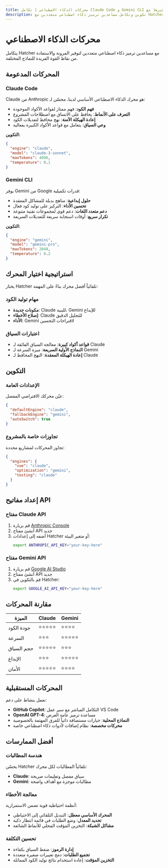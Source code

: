 ```yaml
---
title: محركات الذكاء الاصطناعي | تكامل Claude Code و Gemini CLI وغيرها مع Hatcher
description: تكوين وتكامل مساعدين ترميز ذكاء اصطناعي متعددين مع Hatcher IDE. دعم Claude Code و Gemini CLI ومحركات ذكاء اصطناعي أخرى لسير عمل تطوير مرن وقوي.
---
```


# محركات الذكاء الاصطناعي

يتكامل Hatcher مع مساعدين ترميز ذكاء اصطناعي متعددين لتوفير المرونة والاستفادة من نقاط القوة الفريدة للنماذج المختلفة.

## المحركات المدعومة

### Claude Code

Claude من Anthropic هو محرك الذكاء الاصطناعي الأساسي لدينا، محسّن لـ:

- **فهم الكود**: فهم ممتاز لقواعد الأكواد الموجودة
- **التعرف على الأنماط**: يحافظ على الاتساق مع اصطلاحات المشروع
- **إعادة الهيكلة الآمنة**: نهج محافظ لتعديلات الكود
- **وعي السياق**: يتعامل مع قواعد الأكواد الكبيرة بفعالية

**التكوين:**

```json
{
  "engine": "claude",
  "model": "claude-3-sonnet",
  "maxTokens": 4096,
  "temperature": 0.1
}
```

### Gemini CLI

يوفر Gemini من Google قدرات تكميلية:

- **حلول إبداعية**: مناهج بديلة للمشاكل المعقدة
- **تحسين الأداء**: التركيز على توليد كود فعال
- **دعم متعدد اللغات**: دعم قوي لمجموعات تقنية متنوعة
- **تكرار سريع**: أوقات استجابة سريعة للتعديلات السريعة

**التكوين:**

```json
{
  "engine": "gemini",
  "model": "gemini-pro",
  "maxTokens": 2048,
  "temperature": 0.2
}
```

## استراتيجية اختيار المحرك

يختار Hatcher تلقائياً أفضل محرك بناءً على المهمة:

### مهام توليد الكود

- **مكونات جديدة**: Claude للبنية، Gemini للإبداع
- **إصلاح الأخطاء**: Claude للتحليل الدقيق
- **الأداء**: Gemini لاقتراحات التحسين

### اعتبارات السياق

- **قواعد أكواد كبيرة**: معالجة السياق الفائقة لـ Claude
- **النماذج الأولية السريعة**: ميزة السرعة لـ Gemini
- **إعادة الهيكلة المعقدة**: النهج المحافظ لـ Claude

## التكوين

### الإعدادات العامة

عيّن محركك الافتراضي المفضل:

```json
{
  "defaultEngine": "claude",
  "fallbackEngine": "gemini",
  "autoSwitch": true
}
```

### تجاوزات خاصة بالمشروع

تجاوز المحركات لمشاريع محددة:

```json
{
  "engines": {
    "vue": "claude",
    "optimization": "gemini",
    "testing": "claude"
  }
}
```

## إعداد مفاتيح API

### مفتاح Claude API

1. قم بزيارة [Anthropic Console](https://console.anthropic.com)
2. أنشئ مفتاح API جديد
3. أضفه إلى إعدادات Hatcher أو متغير البيئة:
   ```bash
   export ANTHROPIC_API_KEY="your-key-here"
   ```

### مفتاح Gemini API

1. قم بزيارة [Google AI Studio](https://aistudio.google.com)
2. أنشئ مفتاح API جديد
3. قم بالتكوين في Hatcher:
   ```bash
   export GOOGLE_AI_API_KEY="your-key-here"
   ```

## مقارنة المحركات

| الميزة      | Claude     | Gemini     |
| ------------ | ---------- | ---------- |
| جودة الكود | ⭐⭐⭐⭐⭐ | ⭐⭐⭐⭐   |
| السرعة        | ⭐⭐⭐     | ⭐⭐⭐⭐⭐ |
| حجم السياق | ⭐⭐⭐⭐⭐ | ⭐⭐⭐     |
| الإبداع   | ⭐⭐⭐     | ⭐⭐⭐⭐⭐ |
| الأمان       | ⭐⭐⭐⭐⭐ | ⭐⭐⭐⭐   |

## المحركات المستقبلية

نعمل بنشاط على دعم:

- **GitHub Copilot**: التكامل المباشر مع سير عمل VS Code
- **OpenAI GPT-4**: مساعدة ترميز عامة الغرض
- **النماذج المحلية**: خيارات مستضافة ذاتياً للفرق المهتمة بالخصوصية
- **محركات مخصصة**: نظام إضافات لأدوات ذكاء اصطناعي خاصة

## أفضل الممارسات

### هندسة المطالبات

يحسّن Hatcher تلقائياً المطالبات لكل محرك:

- **Claude**: سياق مفصل وتعليمات صريحة
- **Gemini**: مطالبات موجزة مع أهداف واضحة

### معالجة الأخطاء

أنظمة احتياطية قوية تضمن الاستمرارية:

- **المحرك الأساسي معطل**: التبديل التلقائي إلى الاحتياطي
- **تحديد المعدل**: وضع الطلبات في قائمة انتظار ذكية
- **مشاكل الشبكة**: التخزين المؤقت المحلي للأنماط الشائعة

### تحسين التكلفة

- **إدارة الرموز**: ضغط السياق بكفاءة
- **تجميع الطلبات**: دمج تغييرات صغيرة متعددة
- **التخزين المؤقت**: إعادة استخدام نتائج توليد الكود المماثلة
